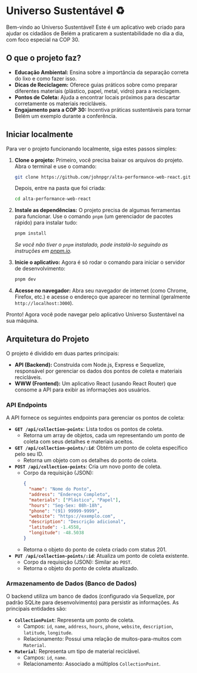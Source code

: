 # Universo Sustentável ♻️

Bem-vindo ao Universo Sustentável! Este é um aplicativo web criado para ajudar os cidadãos de Belém a praticarem a sustentabilidade no dia a dia, com foco especial na COP 30.

## O que o projeto faz?

*   **Educação Ambiental:** Ensina sobre a importância da separação correta do lixo e como fazer isso.
*   **Dicas de Reciclagem:** Oferece guias práticos sobre como preparar diferentes materiais (plástico, papel, metal, vidro) para a reciclagem.
*   **Pontos de Coleta:** Ajuda a encontrar locais próximos para descartar corretamente os materiais recicláveis.
*   **Engajamento para a COP 30:** Incentiva práticas sustentáveis para tornar Belém um exemplo durante a conferência.

## Iniciar localmente

Para ver o projeto funcionando localmente, siga estes passos simples:

1.  **Clone o projeto:**
    Primeiro, você precisa baixar os arquivos do projeto. Abra o terminal e use o comando:
    ```bash
    git clone https://github.com/johnpgr/alta-performance-web-react.git
    ```
    Depois, entre na pasta que foi criada:
    ```bash
    cd alta-performance-web-react
    ```

2.  **Instale as dependências:**
    O projeto precisa de algumas ferramentas para funcionar. Use o comando `pnpm` (um gerenciador de pacotes rápido) para instalar tudo:
    ```bash
    pnpm install
    ```
    *Se você não tiver o `pnpm` instalado, pode instalá-lo seguindo as instruções em [pnpm.io](https://pnpm.io/installation).*

3.  **Inicie o aplicativo:**
    Agora é só rodar o comando para iniciar o servidor de desenvolvimento:
    ```bash
    pnpm dev
    ```

4.  **Acesse no navegador:**
    Abra seu navegador de internet (como Chrome, Firefox, etc.) e acesse o endereço que aparecer no terminal (geralmente `http://localhost:3000`).

Pronto! Agora você pode navegar pelo aplicativo Universo Sustentável na sua máquina.

## Arquitetura do Projeto

O projeto é dividido em duas partes principais:

*   **API (Backend):** Construída com Node.js, Express e Sequelize, responsável por gerenciar os dados dos pontos de coleta e materiais recicláveis.
*   **WWW (Frontend):** Um aplicativo React (usando React Router) que consome a API para exibir as informações aos usuários.

### API Endpoints

A API fornece os seguintes endpoints para gerenciar os pontos de coleta:

*   **`GET /api/collection-points`**: Lista todos os pontos de coleta.
    *   Retorna um array de objetos, cada um representando um ponto de coleta com seus detalhes e materiais aceitos.
*   **`GET /api/collection-points/:id`**: Obtém um ponto de coleta específico pelo seu ID.
    *   Retorna um objeto com os detalhes do ponto de coleta.
*   **`POST /api/collection-points`**: Cria um novo ponto de coleta.
    *   Corpo da requisição (JSON):
        ```json
        {
          "name": "Nome do Ponto",
          "address": "Endereço Completo",
          "materials": ["Plástico", "Papel"],
          "hours": "Seg-Sex: 08h-18h",
          "phone": "(91) 99999-9999",
          "website": "https://exemplo.com",
          "description": "Descrição adicional",
          "latitude": -1.4558,
          "longitude": -48.5038
        }
        ```
    *   Retorna o objeto do ponto de coleta criado com status 201.
*   **`PUT /api/collection-points/:id`**: Atualiza um ponto de coleta existente.
    *   Corpo da requisição (JSON): Similar ao `POST`.
    *   Retorna o objeto do ponto de coleta atualizado.

### Armazenamento de Dados (Banco de Dados)

O backend utiliza um banco de dados (configurado via Sequelize, por padrão SQLite para desenvolvimento) para persistir as informações. As principais entidades são:

*   **`CollectionPoint`**: Representa um ponto de coleta.
    *   Campos: `id`, `name`, `address`, `hours`, `phone`, `website`, `description`, `latitude`, `longitude`.
    *   Relacionamento: Possui uma relação de muitos-para-muitos com `Material`.
*   **`Material`**: Representa um tipo de material reciclável.
    *   Campos: `id`, `name`.
    *   Relacionamento: Associado a múltiplos `CollectionPoint`.
